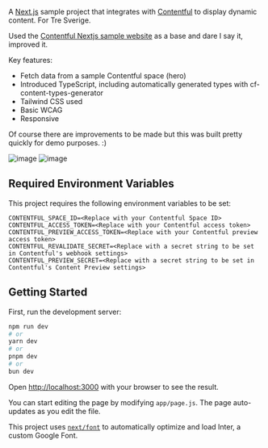 A [Next.js](https://nextjs.org/) sample project that integrates with [Contentful](https://www.contentful.com/) to display dynamic content.
For Tre Sverige.

Used the [Contentful Nextjs sample website](https://github.com/contentful/nextjs-contentful-guide) as a base and dare I say it, improved it.

Key features:

- Fetch data from a sample Contentful space (hero)
- Introduced TypeScript, including automatically generated types with cf-content-types-generator
- Tailwind CSS used
- Basic WCAG
- Responsive

Of course there are improvements to be made but this was built pretty quickly for demo purposes. :)

![image](https://github.com/user-attachments/assets/466ae82f-5b9d-4a5a-8d83-f3ae72a396d1)
![image](https://github.com/user-attachments/assets/944e1436-c88c-4775-82a9-2d7f93d9244a)

## Required Environment Variables

This project requires the following environment variables to be set:

```
CONTENTFUL_SPACE_ID=<Replace with your Contentful Space ID>
CONTENTFUL_ACCESS_TOKEN=<Replace with your Contentful access token>
CONTENTFUL_PREVIEW_ACCESS_TOKEN=<Replace with your Contentful preview access token>
CONTENTFUL_REVALIDATE_SECRET=<Replace with a secret string to be set in Contentful's webhook settings>
CONTENTFUL_PREVIEW_SECRET=<Replace with a secret string to be set in Contentful's Content Preview settings>
```

## Getting Started

First, run the development server:

```bash
npm run dev
# or
yarn dev
# or
pnpm dev
# or
bun dev
```

Open [http://localhost:3000](http://localhost:3000) with your browser to see the result.

You can start editing the page by modifying `app/page.js`. The page auto-updates as you edit the file.

This project uses [`next/font`](https://nextjs.org/docs/basic-features/font-optimization) to automatically optimize and load Inter, a custom Google Font.

